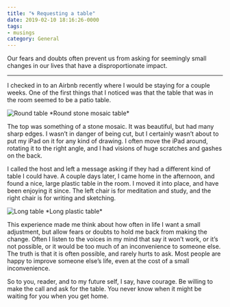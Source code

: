 ```yaml
---
title: "🌀 Requesting a table"
date: 2019-02-10 18:16:26-0000
tags:
- musings
category: General
---
```


Our fears and doubts often prevent us from asking for seemingly small changes in our lives that have a disproportionate impact.

***

I checked in to an Airbnb recently where I would be staying for a couple weeks. One of the first things that I noticed was that the table that was in the room seemed to be a patio table.

<img src="https://www.bennorris.blog/uploads/2019/8087e1d69b.jpg" alt="Round table" />
*Round stone mosaic table*

The top was something of a stone mosaic. It was beautiful, but had many sharp edges. I wasn’t in danger of being cut, but I certainly wasn’t about to put my iPad on it for any kind of drawing. I often move the iPad around, rotating it to the right angle, and I had visions of huge scratches and gashes on the back.

I called the host and left a message asking if they had a different kind of table I could have. A couple days later, I came home in the afternoon, and found a nice, large plastic table in the room. I moved it into place, and have been enjoying it since. The left chair is for meditation and study, and the right chair is for writing and sketching.

<img src="https://www.bennorris.blog/uploads/2019/0d3df2e6ff.jpg" alt="Long table" />
*Long plastic table*

This experience made me think about how often in life I want a small adjustment, but allow fears or doubts to hold me back from making the change. Often I listen to the voices in my mind that say it won’t work, or it’s not possible, or it would be too much of an inconvenience to someone else. The truth is that it is often possible, and rarely hurts to ask. Most people are happy to improve someone else’s life, even at the cost of a small inconvenience.

So to you, reader, and to my future self, I say, have courage. Be willing to make the call and ask for the table. You never know when it might be waiting for you when you get home.